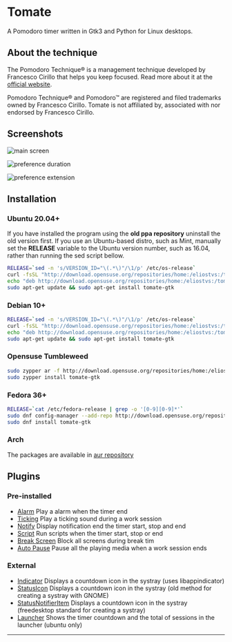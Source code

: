 # Tomate

A Pomodoro timer written in Gtk3 and Python for Linux desktops.

## About the technique

The Pomodoro Technique® is a management technique developed by Francesco Cirillo that helps you keep focused.
Read more about it at the [official website](http://pomodorotechnique.com/).

Pomodoro Technique® and Pomodoro™ are registered and filed trademarks owned by Francesco Cirillo.
Tomate is not affiliated by, associated with nor endorsed by Francesco Cirillo.

## Screenshots

![main screen](docs/img/main-screen.png)

![preference duration](docs/img/preference-duration.png)

![preference extension](docs/img/preference-extension.png)

## Installation

### Ubuntu 20.04+

If you have installed the program using the **old ppa repository** uninstall the old version first.
If you use an Ubuntu-based distro, such as Mint, manually set the **RELEASE** variable to the Ubuntu version number, such as 16.04, rather than running the sed script bellow.

```bash
RELEASE=`sed -n 's/VERSION_ID="\(.*\)"/\1/p' /etc/os-release`
curl -fsSL "http://download.opensuse.org/repositories/home:/eliostvs:/tomate/xUbuntu_$RELEASE/Release.key" | gpg --dearmor | sudo tee /etc/apt/trusted.gpg.d/tomate.gpg > /dev/null
echo "deb http://download.opensuse.org/repositories/home:/eliostvs:/tomate/xUbuntu_$RELEASE/ ./" | sudo tee /etc/apt/sources.list.d/tomate.list
sudo apt-get update && sudo apt-get install tomate-gtk
```

### Debian 10+

```bash
RELEASE=`sed -n 's/VERSION_ID="\(.*\)"/\1/p' /etc/os-release`
curl -fsSL "http://download.opensuse.org/repositories/home:/eliostvs:/tomate/xUbuntu_$RELEASE/Release.key" | gpg --dearmor | sudo tee /etc/apt/trusted.gpg.d/tomate.gpg > /dev/null
echo "deb http://download.opensuse.org/repositories/home:/eliostvs:/tomate/xUbuntu_$RELEASE/ ./" | sudo tee /etc/apt/sources.list.d/tomate.list
sudo apt-get update && sudo apt-get install tomate-gtk
```

### Opensuse Tumbleweed

```bash
sudo zypper ar -f http://download.opensuse.org/repositories/home:/eliostvs:/tomate/openSUSE_Tumbleweed/home:eliostvs:tomate.repo
sudo zypper install tomate-gtk
```

### Fedora 36+

```bash
RELEASE=`cat /etc/fedora-release | grep -o '[0-9][0-9]*'`
sudo dnf config-manager --add-repo http://download.opensuse.org/repositories/home:/eliostvs:/tomate/Fedora_$RELEASE/home:eliostvs:tomate.repo
sudo dnf install tomate-gtk
```

### Arch

The packages are available in [aur repository](https://aur.archlinux.org/packages/tomate-gtk/)

## Plugins

### Pre-installed

- [Alarm][alarm-plugin] Play a alarm when the timer end
- [Ticking][ticking-plugin] Play a ticking sound during a work session
- [Notify][notify-plugin] Display notification end the timer start, stop and end
- [Script][script-plugin] Run scripts when the timer start, stop or end
- [Break Screen][breakscreen-plugin] Block all screens during break tim
- [Auto Pause][autopause-plugin] Pause all the playing media when a work session ends

### External

- [Indicator][indicator-plugin] Displays a countdown icon in the systray (uses libappindicator)
- [StatusIcon][statusicon-plugin] Displays a countdown icon in the systray (old method for creating a systray with GNOME)
- [StatusNotifierItem][statusnotifieritem-plugin] Displays a countdown icon in the systray (freedesktop standard for creating a systray)
- [Launcher][launcher-plugin] Shows the timer countdown and the total of sessions in the launcher (ubuntu only)

---

[alarm-plugin]: ./data/plugins/alarm.plugin
[ticking-plugin]: ./data/plugins/ticking.plugin
[notify-plugin]: ./data/plugins/notify.plugin
[script-plugin]: ./data/plugins/script.plugin
[breakscreen-plugin]: ./data/plugins/breakscreen.plugin
[autopause-plugin]: ./data/plugins/autopause.plugin
[indicator-plugin]: https://github.com/eliostvs/tomate-indicator-plugin
[statusicon-plugin]: https://github.com/eliostvs/tomate-statusicon-plugin
[launcher-plugin]: https://github.com/eliostvs/tomate-launcher-plugin
[statusnotifieritem-plugin]: https://github.com/eliostvs/tomate-statusnotifieritem-plugin
